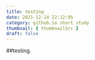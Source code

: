 ```yaml
---
title: testing
date: 2021-12-14 22:12:95
category: github.io short study
thumbnail: { thumbnailSrc }
draft: false
---
```

##testing.
